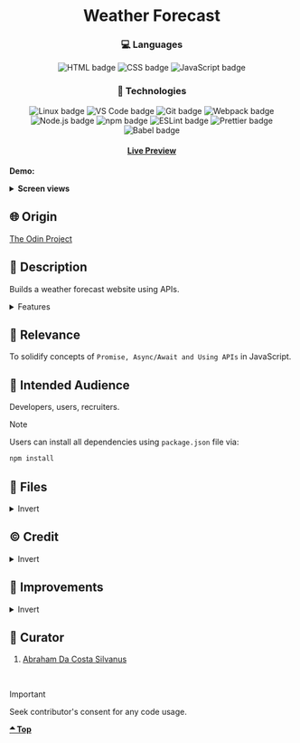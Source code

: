 <div align='center'>

# Weather Forecast
</div>
<div align='center'>
    <h3>💻 Languages</h3>
    <img src="https://img.shields.io/badge/HTML5-E34F26?style=for-the-badge&logo=html5&logoColor=white" alt="HTML badge">
    <img src="https://img.shields.io/badge/CSS3-1572B6?style=for-the-badge&logo=css3&logoColor=white" alt="CSS badge">
    <img src="https://img.shields.io/badge/JavaScript-F7DF1E?style=for-the-badge&logo=javascript&logoColor=black" alt="JavaScript badge">
    <h3>🔧 Technologies</h3>
    <img src="https://img.shields.io/badge/Linux-FCC624?style=for-the-badge&logo=linux&logoColor=black" alt="Linux badge">
    <img src="https://img.shields.io/badge/VS_Code-007ACC?style=for-the-badge&logo=visual-studio-code&logoColor=white" alt="VS Code badge">
    <img src="https://img.shields.io/badge/Git-F05032?style=for-the-badge&logo=git&logoColor=white" alt="Git badge">
    <img src="https://img.shields.io/badge/Webpack-8DD6F9?style=for-the-badge&logo=webpack&logoColor=black" alt="Webpack badge">
    <img src="https://img.shields.io/badge/Node.js-43853D?style=for-the-badge&logo=node.js&logoColor=white" alt="Node.js badge">
    <img src="https://img.shields.io/badge/npm-CB3837?style=for-the-badge&logo=npm&logoColor=white" alt="npm badge">
    <img src="https://img.shields.io/badge/ESLint-4B32C3?style=for-the-badge&logo=eslint&logoColor=white" alt="ESLint badge">
    <img src="https://img.shields.io/badge/Prettier-F7B93E?style=for-the-badge&logo=prettier&logoColor=black" alt="Prettier badge">
    <img src="https://img.shields.io/badge/Babel-F7B93E?style=for-the-badge&logo=babel&logoColor=black" alt="Babel badge">
    <h4><a href="https://asdacosta.github.io/weather-forecast/">Live Preview</a></h4>
</div>

**Demo:**

<!-- ![Live Demo](./readme-assets/) -->

<details>

**<summary>Screen views</summary>**

**Desktop View:**

<!-- <img src="./readme-assets/desktop.png" alt="desktop view"> -->
<br>

**Mobile View:**

<!-- <img src="./readme-assets/mobile.png" alt="desktop view"> -->


</details>

## 🌐 Origin
[The Odin Project](https://www.theodinproject.com/)

## 📝 Description
Builds a weather forecast website using APIs.

<details>
<summary>Features</summary>

* Search weather details for any location.
* Sets background that aligns with the Time and Temperature of location.
* Displays the root of the location(Continent, Country, Region).
* Displays Date and Time of location at time of forecast.
* Toggle Temperature unit between Fahrenheit / Celsius.
* Toggle Wind Speed unit between KPH / MPH.
* Displays forecast details in human-readable format.
* Displays a smooth loading animation whiles search is on going.


</details>

## 🎯 Relevance
To solidify concepts of `Promise, Async/Await and Using APIs` in JavaScript. 

## 👥 Intended Audience
Developers, users, recruiters.

> [!NOTE]
> Users can install all dependencies using `package.json` file via:
> ```bash
> npm install
> ```

## 📂 Files
<details>
<summary>Invert</summary>

| File | Description |
| - | - |
|`src/*`| Source files that are bundled into the output directory `dist/`.|
|`src/index.js`| The main JavaScript entry point that bundling begins.|
|`dist/*`| Output files from bundling of files in directory `src/`.|
|`dist/main.js`| Main JavaScript output file that contains the bundled JavaScript code. Code is minified and optimized for deployment (Due to mode set to production in webpack config). |
|`package*`| Contains details of project and dependencies versions.|
| `algorithm.txt` | Algorithm for `JavaScript`. |
|`readme-assets/*`| Live demo and different screen views used in `README.md`.|

</details>

## ©️ Credit
<details>
<summary>Invert</summary>

| File | Description |
| - | - |
|`src/assets/morning.jpg`| Photo created by Jonatan Pie on [Unsplash](https://unsplash.com/).|
|`src/assets/evening.jpg`| Photo created by Andre Benz on [Unsplash](https://unsplash.com/).|
|`src/assets/night.jpg`| Photo created by Pexels on [Pixabay](https://pixabay.com/).|
|`src/assets/midnight.jpg`| Photo created by Neale LaSalle on [Pexels](https://www.pexels.com/).|






</details>

## 🔄 Improvements
<details>
<summary>Invert</summary>

- [ ] ###

</details>

## 👤 Curator
1. [Abraham Da Costa Silvanus](https://github.com/asdacosta) 

<br>

> [!IMPORTANT]
> Seek contributor's consent for any code usage.

**[🞁 Top](#weather-forecast)**